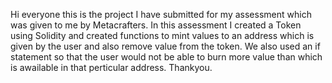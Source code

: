 Hi everyone this is the project I have submitted for my assessment which was given to me by Metacrafters. 
In this assessment I created a Token using Solidity and created functions to mint values to an address which is given by the user and also remove value from the token.
We also used an if statement so that the user would not be able to burn more value than which is awailable in that perticular address.
Thankyou.
